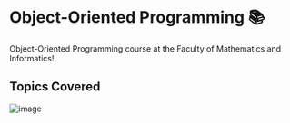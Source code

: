 # Object-Oriented Programming 📚

 Object-Oriented Programming course at the Faculty of Mathematics and Informatics!

## Topics Covered
![image](https://github.com/user-attachments/assets/6678f5b7-fe66-410a-8807-54cd7c652112)
